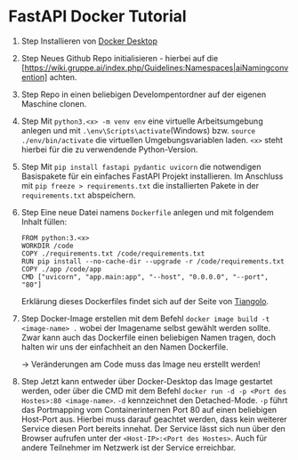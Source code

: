 # FastAPI Docker Tutorial

1. Step
Installieren von [Docker Desktop](https://www.docker.com/get-started/)

1. Step
Neues Github Repo initialisieren - hierbei auf die [https://wiki.gruppe.ai/index.php/Guidelines:Namespaces|aiNamingconvention] achten.

1. Step
Repo in einen beliebigen Develompentordner auf der eigenen Maschine clonen. 

1. Step
Mit ```python3.<x> -m venv env``` eine virtuelle Arbeitsumgebung anlegen und mit ```.\env\Scripts\activate```(Windows) bzw. ```source ./env/bin/activate``` die virtuellen Umgebungsvariablen laden. ```<x>``` steht hierbei für die zu verwendende Python-Version.

1. Step
Mit ```pip install fastapi pydantic uvicorn``` die notwendigen Basispakete für ein einfaches FastAPI Projekt installieren. Im Anschluss mit ```pip freeze > requirements.txt``` die installierten Pakete in der `requirements.txt` abspeichern.

1. Step
Eine neue Datei namens ```Dockerfile``` anlegen und mit folgendem Inhalt füllen:
    ```Docker
    FROM python:3.<x>
    WORKDIR /code
    COPY ./requirements.txt /code/requirements.txt
    RUN pip install --no-cache-dir --upgrade -r /code/requirements.txt
    COPY ./app /code/app
    CMD ["uvicorn", "app.main:app", "--host", "0.0.0.0", "--port", "80"]
    ```
    Erklärung dieses Dockerfiles findet sich auf der Seite von [Tiangolo](https://fastapi.tiangolo.com/deployment/docker/?h=docker#dockerfile).

1. Step
Docker-Image erstellen mit dem Befehl ```docker image build -t <image-name> .``` wobei der Imagename selbst gewählt werden sollte. Zwar kann auch das Dockerfile einen beliebigen Namen tragen, doch halten wir uns der einfachheit an den Namen Dockerfile.

    -> Veränderungen am Code muss das Image neu erstellt werden!

1. Step
Jetzt kann entweder über Docker-Desktop das Image gestartet werden, oder über die CMD mit dem Befehl `docker run -d -p <Port des Hostes>:80 <image-name>`.
```-d``` kennzeichnet den Detached-Mode. ```-p``` führt das Portmapping vom Containerinternen Port 80 auf einen beliebigen Host-Port aus. Hierbei muss darauf geachtet werden, dass kein weiterer Service diesen Port bereits innehat. Der Service lässt sich nun über den Browser aufrufen unter der ```<Host-IP>:<Port des Hostes>```. Auch für andere Teilnehmer im Netzwerk ist der Service erreichbar.

